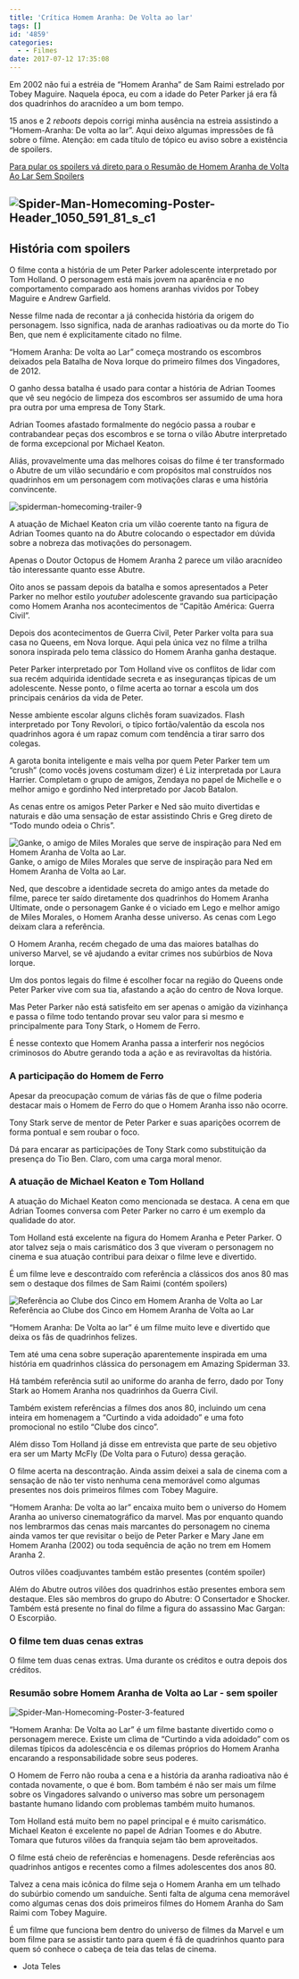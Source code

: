 ```yaml
---
title: 'Crítica Homem Aranha: De Volta ao lar'
tags: []
id: '4859'
categories:
  - - Filmes
date: 2017-07-12 17:35:08
---
```


Em 2002 não fui a estréia de “Homem Aranha” de Sam Raimi estrelado por Tobey Maguire. Naquela época, eu com a idade do Peter Parker já era fã dos quadrinhos do aracnídeo a um bom tempo.

15 anos e 2 _reboots_ depois corrigi minha ausência na estreia assistindo a “Homem-Aranha: De volta ao lar”. Aqui deixo algumas impressões de fã sobre o filme. Atenção: em cada título de tópico eu aviso sobre a existência de spoilers.

[Para pular os spoilers vá direto para o Resumão de Homem Aranha de Volta Ao Lar Sem Spoilers](#resumo-homem-aranha-de-volta-ao-lar)

## ![Spider-Man-Homecoming-Poster-Header_1050_591_81_s_c1](/images/2017/07/Spider-Man-Homecoming-Poster-Header_1050_591_81_s_c1.jpg)

## História com spoilers

O filme conta a história de um Peter Parker adolescente interpretado por Tom Holland. O personagem está mais jovem na aparência e no comportamento comparado aos homens aranhas vividos por Tobey Maguire e Andrew Garfield.

Nesse filme nada de recontar a já conhecida história da origem do personagem. Isso significa, nada de aranhas radioativas ou da morte do Tio Ben, que nem é explicitamente citado no filme.

“Homem Aranha: De volta ao Lar” começa mostrando os escombros deixados pela Batalha de Nova Iorque do primeiro filmes dos Vingadores, de 2012.

O ganho dessa batalha é usado para contar a história de Adrian Toomes que vê seu negócio de limpeza dos escombros ser assumido de uma hora pra outra por uma empresa de Tony Stark.

Adrian Toomes afastado formalmente do negócio passa a roubar e contrabandear peças dos escombros e se torna o vilão Abutre interpretado de forma excepcional por Michael Keaton.

Aliás, provavelmente uma das melhores coisas do filme é ter transformado o Abutre de um vilão secundário e com propósitos mal construídos nos quadrinhos em um personagem com motivações claras e uma história convincente.

![spiderman-homecoming-trailer-9](/images/2017/07/spiderman-homecoming-trailer-9.jpg)

A atuação de Michael Keaton cria um vilão coerente tanto na figura de Adrian Toomes quanto na do Abutre colocando o espectador em dúvida sobre a nobreza das motivações do personagem.

Apenas o Doutor Octopus de Homem Aranha 2 parece um vilão aracnídeo tão interessante quanto esse Abutre.

Oito anos se passam depois da batalha e somos apresentados a Peter Parker no melhor estilo _youtuber_ adolescente gravando sua participação como Homem Aranha nos acontecimentos de “Capitão América: Guerra Civil”.

Depois dos acontecimentos de Guerra Civil, Peter Parker volta para sua casa no Queens, em Nova Iorque. Aqui pela única vez no filme a trilha sonora inspirada pelo tema clássico do Homem Aranha ganha destaque.

Peter Parker interpretado por Tom Holland vive os conflitos de lidar com sua recém adquirida identidade secreta e as inseguranças típicas de um adolescente. Nesse ponto, o filme acerta ao tornar a escola um dos principais cenários da vida de Peter.

Nesse ambiente escolar alguns clichês foram suavizados. Flash interpretado por Tony Revolori, o típico fortão/valentão da escola nos quadrinhos agora é um rapaz comum com tendência a tirar sarro dos colegas.

A garota bonita inteligente e mais velha por quem Peter Parker tem um “crush” (como vocês jovens costumam dizer) é Liz interpretada por Laura Harrier. Completam o grupo de amigos, Zendaya no papel de Michelle e o melhor amigo e gordinho Ned interpretado por Jacob Batalon.

As cenas entre os amigos Peter Parker e Ned são muito divertidas e naturais e dão uma sensação de estar assistindo Chris e Greg direto de “Todo mundo odeia o Chris”.

![Ganke, o amigo de Miles Morales que serve de inspiração para Ned em Homem Aranha de Volta ao Lar.](/images/2017/07/ganke-spiderman-ultimate.jpg) Ganke, o amigo de Miles Morales que serve de inspiração para Ned em Homem Aranha de Volta ao Lar.

Ned, que descobre a identidade secreta do amigo antes da metade do filme, parece ter saído diretamente dos quadrinhos do Homem Aranha Ultimate, onde o personagem Ganke é o viciado em Lego e melhor amigo de Miles Morales, o Homem Aranha desse universo. As cenas com Lego deixam clara a referência.

O Homem Aranha, recém chegado de uma das maiores batalhas do universo Marvel, se vê ajudando a evitar crimes nos subúrbios de Nova Iorque.

Um dos pontos legais do filme é escolher focar na região do Queens onde Peter Parker vive com sua tia, afastando a ação do centro de Nova Iorque.

Mas Peter Parker não está satisfeito em ser apenas o amigão da vizinhança e passa o filme todo tentando provar seu valor para si mesmo e principalmente para Tony Stark, o Homem de Ferro.

É nesse contexto que Homem Aranha passa a interferir nos negócios criminosos do Abutre gerando toda a ação e as reviravoltas da história.

### A participação do Homem de Ferro

Apesar da preocupação comum de várias fãs de que o filme poderia destacar mais o Homem de Ferro do que o Homem Aranha isso não ocorre.

Tony Stark serve de mentor de Peter Parker e suas aparições ocorrem de forma pontual e sem roubar o foco.

Dá para encarar as participações de Tony Stark como substituição da presença do Tio Ben. Claro, com uma carga moral menor.

### A atuação de Michael Keaton e Tom Holland

A atuação do Michael Keaton como mencionada se destaca. A cena em que Adrian Toomes conversa com Peter Parker no carro é um exemplo da qualidade do ator.

Tom Holland está excelente na figura do Homem Aranha e Peter Parker. O ator talvez seja o mais carismático dos 3 que viveram o personagem no cinema e sua atuação contribui para deixar o filme leve e divertido.

É um filme leve e descontraído com referência a clássicos dos anos 80 mas sem o destaque dos filmes de Sam Raimi (contém spoilers)

![Referência ao Clube dos Cinco em Homem Aranha de Volta ao Lar](/images/2017/07/spider-man_homecoming_the_breakfast_club.jpg) Referência ao Clube dos Cinco em Homem Aranha de Volta ao Lar

“Homem Aranha: De Volta ao lar” é um filme muito leve e divertido que deixa os fãs de quadrinhos felizes.

Tem até uma cena sobre superação aparentemente inspirada em uma história em quadrinhos clássica do personagem em Amazing Spiderman 33.

Há também referência sutil ao uniforme do aranha de ferro, dado por Tony Stark ao Homem Aranha nos quadrinhos da Guerra Civil.

Também existem referências a filmes dos anos 80, incluindo um cena inteira em homenagem a “Curtindo a vida adoidado” e uma foto promocional no estilo “Clube dos cinco”.

Além disso Tom Holland já disse em entrevista que parte de seu objetivo era ser um Marty McFly (De Volta para o Futuro) dessa geração.

O filme acerta na descontração. Ainda assim deixei a sala de cinema com a sensação de não ter visto nenhuma cena memorável como algumas presentes nos dois primeiros filmes com Tobey Maguire.

“Homem Aranha: De volta ao lar” encaixa muito bem o universo do Homem Aranha ao universo cinematográfico da marvel. Mas por enquanto quando nos lembrarmos das cenas mais marcantes do personagem no cinema ainda vamos ter que revisitar o beijo de Peter Parker e Mary Jane em Homem Aranha (2002) ou toda sequência de ação no trem em Homem Aranha 2.

Outros vilões coadjuvantes também estão presentes (contém spoiler)

Além do Abutre outros vilões dos quadrinhos estão presentes embora sem destaque. Eles são membros do grupo do Abutre: O Consertador e Shocker. Também está presente no final do filme a figura do assassino Mac Gargan: O Escorpião.

### O filme tem duas cenas extras

O filme tem duas cenas extras. Uma durante os créditos e outra depois dos créditos.

### Resumão sobre Homem Aranha de Volta ao Lar - sem spoiler

![Spider-Man-Homecoming-Poster-3-featured](/images/2017/07/Spider-Man-Homecoming-Poster-3-featured.jpg)

“Homem Aranha: De Volta ao Lar” é um filme bastante divertido como o personagem merece. Existe um clima de “Curtindo a vida adoidado” com os dilemas típicos da adolescência e os dilemas próprios do Homem Aranha encarando a responsabilidade sobre seus poderes.

O Homem de Ferro não rouba a cena e a história da aranha radioativa não é contada novamente, o que é bom. Bom também é não ser mais um filme sobre os Vingadores salvando o universo mas sobre um personagem bastante humano lidando com problemas também muito humanos.

Tom Holland está muito bem no papel principal e é muito carismático. Michael Keaton é excelente no papel de Adrian Toomes e do Abutre. Tomara que futuros vilões da franquia sejam tão bem aproveitados.

O filme está cheio de referências e homenagens. Desde referências aos quadrinhos antigos e recentes como a filmes adolescentes dos anos 80.

Talvez a cena mais icônica do filme seja o Homem Aranha em um telhado do subúrbio comendo um sanduíche. Senti falta de alguma cena memorável como algumas cenas dos dois primeiros filmes do Homem Aranha do Sam Raimi com Tobey Maguire.

É um filme que funciona bem dentro do universo de filmes da Marvel e um bom filme para se assistir tanto para quem é fã de quadrinhos quanto para quem só conhece o cabeça de teia das telas de cinema.

*   Jota Teles
